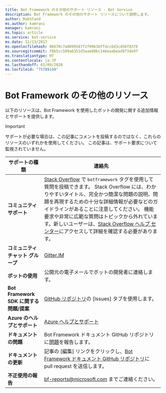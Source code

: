 ```yaml
---
title: Bot Framework のその他のサポート リソース - Bot Service
description: Bot Framework のその他のサポート リソースについて説明します。
author: RobStand
ms.author: kamrani
manager: kamrani
ms.topic: article
ms.service: bot-service
ms.date: 12/13/2017
ms.openlocfilehash: 06670c7a8099167f1f9963bffdcc6d3cd56f8370
ms.sourcegitcommit: f8b5cc509a6351d3aae89bc146eaabead973de97
ms.translationtype: HT
ms.contentlocale: ja-JP
ms.lasthandoff: 01/09/2020
ms.locfileid: "75789140"
---
```

# <a name="bot-framework-additional-resources"></a>Bot Framework のその他のリソース

以下のリソースは、Bot Framework を使用したボットの開発に関する追加情報とサポートを提供します。

> [!IMPORTANT]
> サポートが必要な場合は、この記事にコメントを投稿するのではなく、これらのリソースのいずれかを使用してください。 この記事は、サポート要求について監視されていません。

|            <strong>サポートの種類</strong>            |                                                                                                                                                                                                                                     <strong>連絡先</strong>                                                                                                                                                                                                                                      |
|-----------------------------------------------------|---------------------------------------------------------------------------------------------------------------------------------------------------------------------------------------------------------------------------------------------------------------------------------------------------------------------------------------------------------------------------------------------------------------------------------------------------------------------------------------------------|
|         <strong>コミュニティ サポート</strong>          | [Stack Overflow](https://stackoverflow.com/questions/tagged/botframework) で `botframework` タグを使用して質問を投稿できます。 Stack Overflow には、わかりやすいタイトル、完全かつ簡潔な問題の説明、問題を再現するための十分な詳細情報が必要などのガイドラインがあることに注意してください。 機能要求や非常に広範な質問はトピックから外れています。新しいユーザーは、[Stack Overflow ヘルプ センター](https://stackoverflow.com/help/how-to-ask)にアクセスして詳細を確認する必要があります。 |
|        <strong>コミュニティ チャット グループ</strong>        |                                                                                                                                                                                                                        [Gitter.IM](https://gitter.im/Microsoft/BotBuilder)                                                                                                                                                                                                                        |
|            <strong>ボットの使用</strong>             |                                                                                                                                                                                                                    公開元の電子メールでボットの開発者に連絡します。                                                                                                                                                                                                                     |
| <strong>Bot Framework SDK に関する問題/提案</strong> |                                                                                                                                                                                           <a href="https://aka.ms/v4-botbuilder-repo" target="_blank">GitHub リポジトリ</a>の [Issues] タブを使用します。                                                                                                                                                                                            |
| <strong>Azure のヘルプとサポート</strong>             |                                                                     <a href="https://ms.portal.azure.com/#blade/Microsoft_Azure_Support/HelpAndSupportBlade/overview">Azure ヘルプとサポート</a>                                                                                                                                                            |
|        <strong>ドキュメントの問題</strong>        |                                                                                                                                                                     Bot Framework ドキュメント GitHub リポジトリに<a href="https://github.com/MicrosoftDocs/bot-framework-docs/issues" target="_blank">問題</a>を報告します。                                                                                                                                                                      |
|       <strong>ドキュメントの更新</strong>        |                                                                                                                                                   記事の [編集] リンクをクリックし、<a href="https://github.com/MicrosoftDocs/bot-framework-docs" target="_blank">Bot Framework ドキュメント GitHub リポジトリ</a>に pull request を送信します。                                                                                                                                                   |
|          <strong>不正使用の報告</strong>           |                                                                                                                                                                                                            [bf-reports@microsoft.com](mailto://bf-reports@microsoft.com) までご連絡ください。                                                                                                                                                                                                            |

